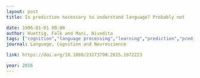 ```yaml
---
layout: post
title: Is prediction necessary to understand language? Probably not

date: 1996-01-01 00:00
author: Huettig, Falk and Mani, Nivedita
tags: ["cognition","language processing","learning","prediction","predictive coding"]
journal: Language, Cognition and Neuroscience

link: https://doi.org/10.1080/23273798.2015.1072223

year: 2016
---
```



